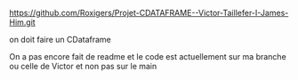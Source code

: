 https://github.com/Roxigers/Projet-CDATAFRAME--Victor-Taillefer-I-James-Him.git

on doit faire un CDataframe

On a pas encore fait de readme et le code est actuellement sur ma branche ou celle de Victor et non pas sur le main

